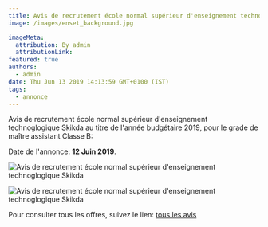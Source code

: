 ```yaml
---
title: Avis de recrutement école normal supérieur d'enseignement technoglogique Skikda
image: /images/enset_background.jpg

imageMeta:
  attribution: By admin
  attributionLink:
featured: true
authors:
  - admin
date: Thu Jun 13 2019 14:13:59 GMT+0100 (IST)
tags:
  - annonce
---
```


Avis de recrutement école normal supérieur d'enseignement technoglogique Skikda au titre de l'année budgétaire 2019, pour le grade de maître assistant Classe B:

Date de l'annonce: **12 Juin 2019**.

![Avis de recrutement école normal supérieur d'enseignement technoglogique Skikda](/images/avis_de_recrutement_enset.jpg)

![Avis de recrutement école normal supérieur d'enseignement technoglogique Skikda](/images/avis_de_recrutement_enset_2.jpg)

Pour consulter tous les offres, suivez le lien: [tous les avis](/tous_les_avis_de_recrutement_annee_budgetaire_2019/)
